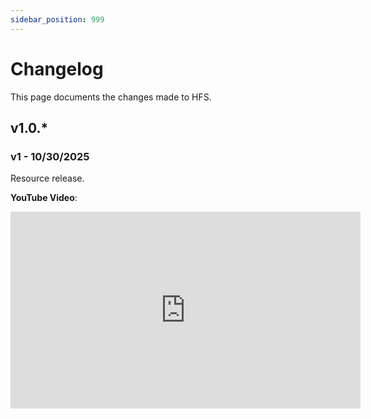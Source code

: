 ```yaml
---
sidebar_position: 999
---
```


# Changelog

This page documents the changes made to HFS.

## v1.0.\*

### v1 - 10/30/2025
Resource release.

**YouTube Video**:
<iframe width="560" height="315" src="https://www.youtube.com/embed/TXnIRF7YFFk?si=M773e0cEmYpntcW4" title="YouTube video player" frameborder="0" allow="accelerometer; autoplay; clipboard-write; encrypted-media; gyroscope; picture-in-picture; web-share" referrerpolicy="strict-origin-when-cross-origin" allowfullscreen></iframe>
